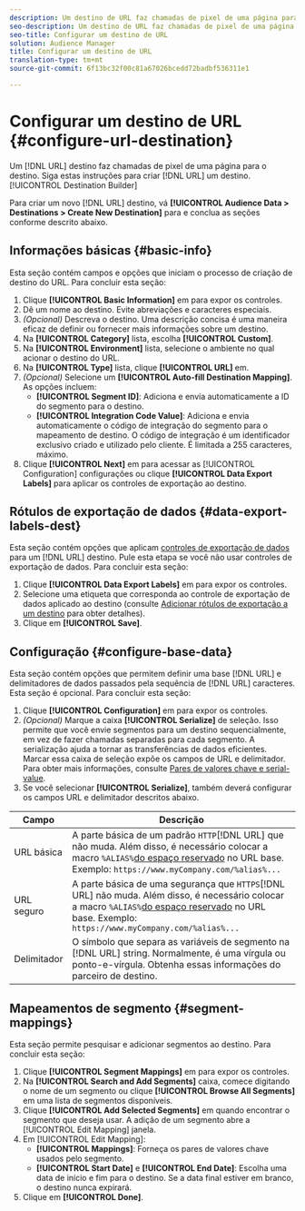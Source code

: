 ```yaml
---
description: Um destino de URL faz chamadas de pixel de uma página para o destino. Siga estas instruções para criar um destino de URL com o Construtor de destinos.
seo-description: Um destino de URL faz chamadas de pixel de uma página para o destino. Siga estas instruções para criar um destino de URL com o Construtor de destinos.
seo-title: Configurar um destino de URL
solution: Audience Manager
title: Configurar um destino de URL
translation-type: tm+mt
source-git-commit: 6f13bc32f00c81a67026bcedd72badbf536311e1

---
```




# Configurar um destino de URL {#configure-url-destination}

Um [!DNL URL] destino faz chamadas de pixel de uma página para o destino. Siga estas instruções para criar [!DNL URL] um destino.[!UICONTROL Destination Builder]

<!-- create-url-destination.xml -->

Para criar um novo [!DNL URL] destino, vá **[!UICONTROL Audience Data > Destinations > Create New Destination]** para e conclua as seções conforme descrito abaixo.

## Informações básicas {#basic-info}

Esta seção contém campos e opções que iniciam o processo de criação de destino do URL. Para concluir esta seção:

1. Clique **[!UICONTROL Basic Information]** em para expor os controles.
2. Dê um nome ao destino. Evite abreviações e caracteres especiais.
3. *(Opcional)* Descreva o destino. Uma descrição concisa é uma maneira eficaz de definir ou fornecer mais informações sobre um destino.
4. Na **[!UICONTROL Category]** lista, escolha **[!UICONTROL Custom]**.
5. Na **[!UICONTROL Environment]** lista, selecione o ambiente no qual acionar o destino do URL.
6. Na **[!UICONTROL Type]** lista, clique **[!UICONTROL URL]** em.
7. *(Opcional)* Selecione um **[!UICONTROL Auto-fill Destination Mapping]**. As opções incluem:
   * **[!UICONTROL Segment ID]**: Adiciona e envia automaticamente a ID do segmento para o destino.
   * **[!UICONTROL Integration Code Value]**: Adiciona e envia automaticamente o código de integração do segmento para o mapeamento de destino. O código de integração é um identificador exclusivo criado e utilizado pelo cliente. É limitada a 255 caracteres, máximo.
8. Clique **[!UICONTROL Next]** em para acessar as [!UICONTROL Configuration] configurações ou clique **[!UICONTROL Data Export Labels]** para aplicar os controles de exportação ao destino.

## Rótulos de exportação de dados {#data-export-labels-dest}

Esta seção contém opções que aplicam [controles de exportação de dados](../../features/data-export-controls.md) para um [!DNL URL] destino. Pule esta etapa se você não usar controles de exportação de dados. Para concluir esta seção:

1. Clique **[!UICONTROL Data Export Labels]** em para expor os controles.
2. Selecione uma etiqueta que corresponda ao controle de exportação de dados aplicado ao destino (consulte [Adicionar rótulos de exportação a um destino](/help/using/features/destinations/add-data-export-labels.md) para obter detalhes).
3. Clique em **[!UICONTROL Save]**.

## Configuração {#configure-base-data}

Esta seção contém opções que permitem definir uma base [!DNL URL] e delimitadores de dados passados pela sequência de [!DNL URL] caracteres. Esta seção é opcional. Para concluir esta seção:

1. Clique **[!UICONTROL Configuration]** em para expor os controles.
1. *(Opcional)* Marque a caixa **[!UICONTROL Serialize]** de seleção.
Isso permite que você envie segmentos para um destino sequencialmente, em vez de fazer chamadas separadas para cada segmento. A serialização ajuda a tornar as transferências de dados eficientes. Marcar essa caixa de seleção expõe os campos de URL e delimitador. Para obter mais informações, consulte [Pares de valores chave e serial-value](../../features/destinations/key-value-pairs.md).
1. Se você selecionar **[!UICONTROL Serialize]**, também deverá configurar os campos URL e delimitador descritos abaixo.

| Campo | Descrição |
|--- |--- |
| URL básica | A parte básica de um padrão `HTTP`[!DNL URL] que não muda. Além disso, é necessário colocar a macro `%ALIAS%`[do espaço reservado](../../features/destinations/destination-macros.md#destination-macros-defined) no URL base. Exemplo: `https://www.myCompany.com/%alias%...` |
| URL seguro | A parte básica de uma segurança que `HTTPS`[!DNL URL] não muda. Além disso, é necessário colocar a macro `%ALIAS%`[do espaço reservado](../../features/destinations/destination-macros.md#destination-macros-defined) no URL base. Exemplo: `https://www.myCompany.com/%alias%...` |
| Delimitador | O símbolo que separa as variáveis de segmento na [!DNL URL] string. Normalmente, é uma vírgula ou ponto-e-vírgula. Obtenha essas informações do parceiro de destino. |

## Mapeamentos de segmento {#segment-mappings}

Esta seção permite pesquisar e adicionar segmentos ao destino. Para concluir esta seção:

1. Clique **[!UICONTROL Segment Mappings]** em para expor os controles.
1. Na **[!UICONTROL Search and Add Segments]** caixa, comece digitando o nome de um segmento ou clique **[!UICONTROL Browse All Segments]** em uma lista de segmentos disponíveis.
1. Clique **[!UICONTROL Add Selected Segments]** em quando encontrar o segmento que deseja usar. A adição de um segmento abre a [!UICONTROL Edit Mapping] janela.
1. Em [!UICONTROL Edit Mapping]:
   * **[!UICONTROL Mappings]**: Forneça os pares de valores chave usados pelo segmento.
   * **[!UICONTROL Start Date]** e **[!UICONTROL End Date]**: Escolha uma data de início e fim para o destino. Se a data final estiver em branco, o destino nunca expirará.
1. Clique em **[!UICONTROL Done]**.